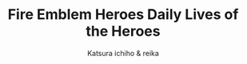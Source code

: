 --- 
slug: "fire-emblem-heroes-daily-lives-of-the-heroes"
title: "Fire Emblem Heroes Daily Lives of the Heroes"
publishdate: "2019-01-01"
src: "https://365manga.net/manga/fire-emblem-heroes-daily-lives-of-the-heroes"
author: "Katsura ichiho & reika"
image: "https://data.365manga.net/images/thumbnails/32603-fire-emblem-heroes-daily-lives-of-the-heroes.jpg"
tags: []
chapters: ["]
chapterlinks: ["]
description: "Fire Emblem Heroes Daily Lives of the Heroes summary is updating. Come visit Mangakakalot.com sometime to read the latest chapter of Fire Emblem Heroes Daily Lives of the Heroes. If you have any question about this manga, Please don't hesitate to contact us or translate team. Hope you enjoy it."
---